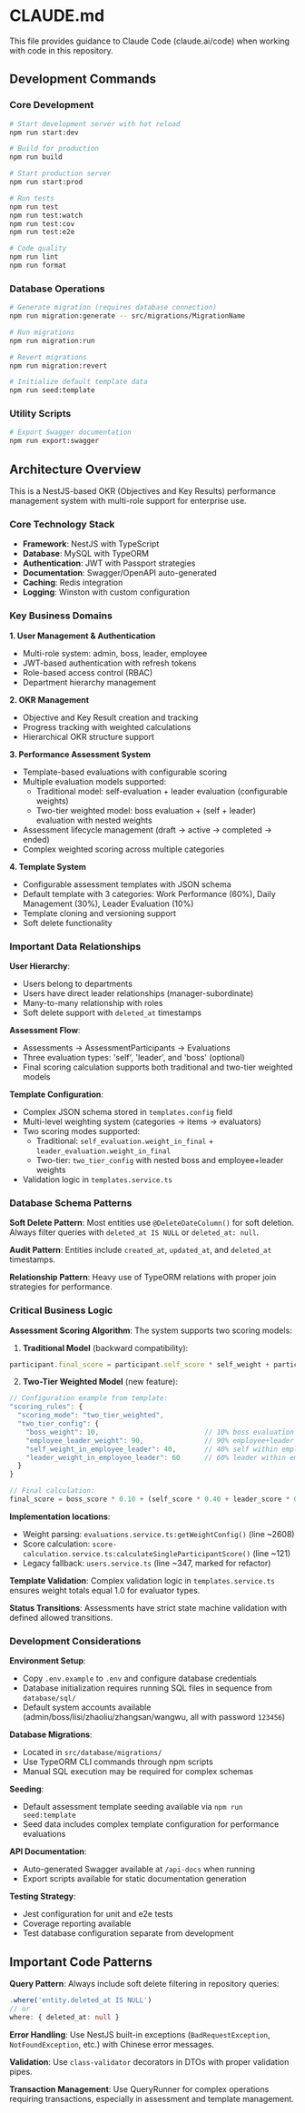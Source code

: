 # CLAUDE.md

This file provides guidance to Claude Code (claude.ai/code) when working with code in this repository.

## Development Commands

### Core Development
```bash
# Start development server with hot reload
npm run start:dev

# Build for production
npm run build

# Start production server
npm run start:prod

# Run tests
npm run test
npm run test:watch
npm run test:cov
npm run test:e2e

# Code quality
npm run lint
npm run format
```

### Database Operations
```bash
# Generate migration (requires database connection)
npm run migration:generate -- src/migrations/MigrationName

# Run migrations
npm run migration:run

# Revert migrations
npm run migration:revert

# Initialize default template data
npm run seed:template
```

### Utility Scripts
```bash
# Export Swagger documentation
npm run export:swagger
```

## Architecture Overview

This is a NestJS-based OKR (Objectives and Key Results) performance management system with multi-role support for enterprise use.

### Core Technology Stack
- **Framework**: NestJS with TypeScript
- **Database**: MySQL with TypeORM
- **Authentication**: JWT with Passport strategies
- **Documentation**: Swagger/OpenAPI auto-generated
- **Caching**: Redis integration
- **Logging**: Winston with custom configuration

### Key Business Domains

**1. User Management & Authentication**
- Multi-role system: admin, boss, leader, employee
- JWT-based authentication with refresh tokens
- Role-based access control (RBAC)
- Department hierarchy management

**2. OKR Management**
- Objective and Key Result creation and tracking
- Progress tracking with weighted calculations
- Hierarchical OKR structure support

**3. Performance Assessment System**
- Template-based evaluations with configurable scoring
- Multiple evaluation models supported:
  - Traditional model: self-evaluation + leader evaluation (configurable weights)
  - Two-tier weighted model: boss evaluation + (self + leader) evaluation with nested weights
- Assessment lifecycle management (draft → active → completed → ended)
- Complex weighted scoring across multiple categories

**4. Template System**
- Configurable assessment templates with JSON schema
- Default template with 3 categories: Work Performance (60%), Daily Management (30%), Leader Evaluation (10%)
- Template cloning and versioning support
- Soft delete functionality

### Important Data Relationships

**User Hierarchy**:
- Users belong to departments
- Users have direct leader relationships (manager-subordinate)
- Many-to-many relationship with roles
- Soft delete support with `deleted_at` timestamps

**Assessment Flow**:
- Assessments → AssessmentParticipants → Evaluations
- Three evaluation types: 'self', 'leader', and 'boss' (optional)
- Final scoring calculation supports both traditional and two-tier weighted models

**Template Configuration**:
- Complex JSON schema stored in `templates.config` field
- Multi-level weighting system (categories → items → evaluators)
- Two scoring modes supported:
  - Traditional: `self_evaluation.weight_in_final` + `leader_evaluation.weight_in_final`
  - Two-tier: `two_tier_config` with nested boss and employee+leader weights
- Validation logic in `templates.service.ts`

### Database Schema Patterns

**Soft Delete Pattern**: Most entities use `@DeleteDateColumn()` for soft deletion. Always filter queries with `deleted_at IS NULL` or `deleted_at: null`.

**Audit Pattern**: Entities include `created_at`, `updated_at`, and `deleted_at` timestamps.

**Relationship Pattern**: Heavy use of TypeORM relations with proper join strategies for performance.

### Critical Business Logic

**Assessment Scoring Algorithm**:
The system supports two scoring models:

1. **Traditional Model** (backward compatibility):
```typescript
participant.final_score = participant.self_score * self_weight + participant.leader_score * leader_weight;
```

2. **Two-Tier Weighted Model** (new feature):
```typescript
// Configuration example from template:
"scoring_rules": {
  "scoring_mode": "two_tier_weighted",
  "two_tier_config": {
    "boss_weight": 10,                          // 10% boss evaluation
    "employee_leader_weight": 90,               // 90% employee+leader combined
    "self_weight_in_employee_leader": 40,       // 40% self within employee+leader layer
    "leader_weight_in_employee_leader": 60      // 60% leader within employee+leader layer
  }
}

// Final calculation:
final_score = boss_score * 0.10 + (self_score * 0.40 + leader_score * 0.60) * 0.90
```

**Implementation locations**:
- Weight parsing: `evaluations.service.ts:getWeightConfig()` (line ~2608)
- Score calculation: `score-calculation.service.ts:calculateSingleParticipantScore()` (line ~121)
- Legacy fallback: `users.service.ts` (line ~347, marked for refactor)

**Template Validation**: Complex validation logic in `templates.service.ts` ensures weight totals equal 1.0 for evaluator types.

**Status Transitions**: Assessments have strict state machine validation with defined allowed transitions.

### Development Considerations

**Environment Setup**:
- Copy `.env.example` to `.env` and configure database credentials
- Database initialization requires running SQL files in sequence from `database/sql/`
- Default system accounts available (admin/boss/lisi/zhaoliu/zhangsan/wangwu, all with password `123456`)

**Database Migrations**:
- Located in `src/database/migrations/`
- Use TypeORM CLI commands through npm scripts
- Manual SQL execution may be required for complex schemas

**Seeding**:
- Default assessment template seeding available via `npm run seed:template`
- Seed data includes complex template configuration for performance evaluations

**API Documentation**:
- Auto-generated Swagger available at `/api-docs` when running
- Export scripts available for static documentation generation

**Testing Strategy**:
- Jest configuration for unit and e2e tests
- Coverage reporting available
- Test database configuration separate from development

## Important Code Patterns

**Query Pattern**: Always include soft delete filtering in repository queries:
```typescript
.where('entity.deleted_at IS NULL')
// or
where: { deleted_at: null }
```

**Error Handling**: Use NestJS built-in exceptions (`BadRequestException`, `NotFoundException`, etc.) with Chinese error messages.

**Validation**: Use `class-validator` decorators in DTOs with proper validation pipes.

**Transaction Management**: Use QueryRunner for complex operations requiring transactions, especially in assessment and template management.